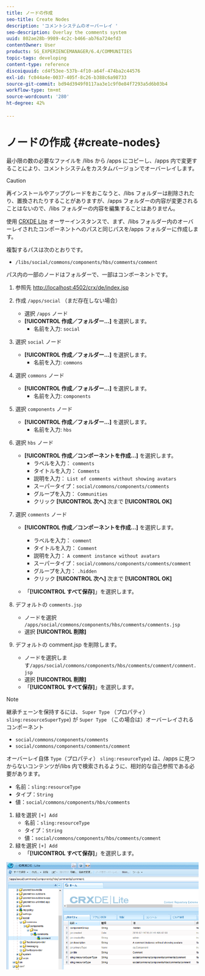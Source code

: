 ```yaml
---
title: ノードの作成
seo-title: Create Nodes
description: 'コメントシステムのオーバーレイ '
seo-description: Overlay the comments system
uuid: 802ae28b-9989-4c2c-b466-ab76a724efd3
contentOwner: User
products: SG_EXPERIENCEMANAGER/6.4/COMMUNITIES
topic-tags: developing
content-type: reference
discoiquuid: cd4f53ee-537b-4f10-a64f-474ba2c44576
exl-id: fc044a4e-0037-405f-8c26-b388c6a98733
source-git-commit: bd94d3949f0117aa3e1c9f0e84f7293a5d6b03b4
workflow-type: tm+mt
source-wordcount: '280'
ht-degree: 42%

---
```


# ノードの作成 {#create-nodes}

最小限の数の必要なファイルを /libs から /apps にコピーし、/apps 内で変更することにより、コメントシステムをカスタムバージョンでオーバーレイします。

>[!CAUTION]
>
>再インストールやアップグレードをおこなうと、/libs フォルダーは削除されたり、置換されたりすることがありますが、/apps フォルダーの内容が変更されることはないので、/libs フォルダーの内容を編集することはありません。

使用 [CRXDE Lite](../../help/sites-developing/developing-with-crxde-lite.md) オーサーインスタンスで、まず、/libs フォルダー内のオーバーレイされたコンポーネントへのパスと同じパスを/apps フォルダーに作成します。

複製するパスは次のとおりです。

* `/libs/social/commons/components/hbs/comments/comment`

パス内の一部のノードはフォルダーで、一部はコンポーネントです。

1. 参照先 [http://localhost:4502/crx/de/index.jsp](http://localhost:4502/crx/de/index.jsp)
1. 作成 `/apps/social` （まだ存在しない場合）
   * 選択 `/apps` ノード
   * **[!UICONTROL 作成／フォルダー...]** を選択します。
      * 名前を入力: `social`
1. 選択 `social` ノード
   * **[!UICONTROL 作成／フォルダー...]** を選択します。
      * 名前を入力: `commons`
1. 選択 `commons` ノード
   * **[!UICONTROL 作成／フォルダー...]** を選択します。
      * 名前を入力: `components`
1. 選択 `components` ノード
   * **[!UICONTROL 作成／フォルダー...]** を選択します。
      * 名前を入力: `hbs`
1. 選択 `hbs` ノード
   * **[!UICONTROL 作成／コンポーネントを作成...]** を選択します。
      * ラベルを入力： `comments`
      * タイトルを入力： `Comments`
      * 説明を入力： `List of comments without showing avatars`
      * スーパータイプ：`social/commons/components/comments`
      * グループを入力： `Communities`
      * クリック **[!UICONTROL 次へ]** 次まで **[!UICONTROL OK]**
1. 選択 `comments` ノード

   * **[!UICONTROL 作成／コンポーネントを作成...]** を選択します。

      * ラベルを入力： `comment`
      * タイトルを入力： `Comment`
      * 説明を入力： `A comment instance without avatars`
      * スーパータイプ：`social/commons/components/comments/comment`
      * グループを入力： `.hidden`
      * クリック **[!UICONTROL 次へ]** 次まで **[!UICONTROL OK]**
   * 「**[!UICONTROL すべて保存]**」を選択します。
1. デフォルトの `comments.jsp`
   * ノードを選択 `/apps/social/commons/components/hbs/comments/comments.jsp`
   * 選択 **[!UICONTROL 削除]**
1. デフォルトの comment.jsp を削除します。
   *  ノードを選択します`/apps/social/commons/components/hbs/comments/comment/comment.jsp`
   * 選択 **[!UICONTROL 削除]**
   * 「**[!UICONTROL すべて保存]**」を選択します。

>[!NOTE]
>
>継承チェーンを保持するには、 `Super Type` （プロパティ） `sling:resourceSuperType`) が `Super Type` （この場合は）オーバーレイされるコンポーネント
>
>* `social/commons/components/comments`
>* `social/commons/components/comments/comment`
>


オーバーレイ自体 `Type`（プロパティ） `sling:resourceType`) は、/apps に見つからないコンテンツが/libs 内で検索されるように、相対的な自己参照である必要があります。
* 名前：`sling:resourceType`
* タイプ：`String`
* 値：`social/commons/components/hbs/comments`

1. 緑を選択 `[+] Add`
   * 名前：`sling:resourceType`
   * タイプ：`String`
   * 値：`social/commons/components/hbs/comments/comment`
1. 緑を選択 `[+] Add`
   * 「**[!UICONTROL すべて保存]**」を選択します。

![chlimage_1-4](assets/chlimage_1-4.png)
